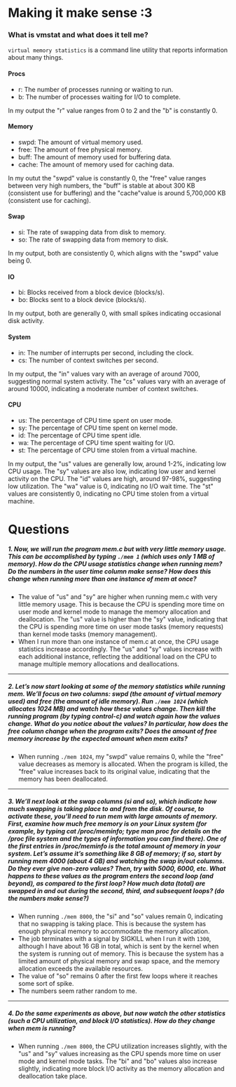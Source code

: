 # Making it make sense :3

### What is vmstat and what does it tell me?
`virtual memory statistics` is a command line utility that reports information about many things.

#### Procs
- r: The number of processes running or waiting to run.
- b: The number of processes waiting for I/O to complete.

In my output the "r" value ranges from 0 to 2 and the "b" is constantly 0.

#### Memory
- swpd: The amount of virtual memory used.
- free: The amount of free physical memory.
- buff: The amount of memory used for buffering data.
- cache: The amount of memory used for caching data.

In my outut the "swpd" value is constantly 0, the "free" value ranges between very high numbers, the "buff" is stable at about 300 KB (consistent use for buffering) and the "cache"value is around 5,700,000 KB (consistent use for caching).

#### Swap
- si: The rate of swapping data from disk to memory.
- so: The rate of swapping data from memory to disk.

In my output, both are consistently 0, which aligns with the "swpd" value being 0.

#### IO
- bi: Blocks received from a block device (blocks/s).
- bo: Blocks sent to a block device (blocks/s).

In my output, both are generally 0, with small spikes indicating occasional disk activity.

#### System
- in: The number of interrupts per second, including the clock.
- cs: The number of context switches per second.

In my output, the "in" values vary with an average of around 7000, suggesting normal system activity. The "cs" values vary with an average of around 10000, indicating a moderate number of context switches.

#### CPU
- us: The percentage of CPU time spent on user mode.
- sy: The percentage of CPU time spent on kernel mode.
- id: The percentage of CPU time spent idle.
- wa: The percentage of CPU time spent waiting for I/O.
- st: The percentage of CPU time stolen from a virtual machine.

In my output, the "us" values are generally low, around 1-2%, indicating low CPU usage. The "sy" values are also low, indicating low user and kernel activity on the CPU. The "id" values are high, around 97-98%, suggesting low utilization. The "wa" value is 0, indicating no I/O wait time. The "st" values are consistently 0, indicating no CPU time stolen from a virtual machine.

# Questions

##### 1. Now, we will run the program mem.c but with very little memory usage. This can be accomplished by typing `./mem 1` (which uses only 1 MB of memory). How do the CPU usage statistics change when running mem? Do the numbers in the user time column make sense? How does this change when running more than one instance of mem at once?

- The value of "us" and "sy" are higher when running mem.c with very little memory usage. This is because the CPU is spending more time on user mode and kernel mode to manage the memory allocation and deallocation. The "us" value is higher than the "sy" value, indicating that the CPU is spending more time on user mode tasks (memory requests) than kernel mode tasks (memory management).
- When I run more than one instance of mem.c at once, the CPU usage statistics increase accordingly. The "us" and "sy" values increase with each additional instance, reflecting the additional load on the CPU to manage multiple memory allocations and deallocations.

----------------------

##### 2. Let’s now start looking at some of the memory statistics while running mem. We’ll focus on two columns: swpd (the amount of virtual memory used) and free (the amount of idle memory). Run `./mem 1024` (which allocates 1024 MB) and watch how these values change. Then kill the running program (by typing control-c) and watch again how the values change. What do you notice about the values? In particular, how does the free column change when the program exits? Does the amount of free memory increase by the expected amount when mem exits?

- When running `./mem 1024`, my "swpd" value remains 0, while the "free" value decreases as memory is allocated. When the program is killed, the "free" value increases back to its original value, indicating that the memory has been deallocated.

----------------------

##### 3. We’ll next look at the swap columns (si and so), which indicate how much swapping is taking place to and from the disk. Of course, to activate these, you’ll need to run mem with large amounts of memory. First, examine how much free memory is on your Linux system (for example, by typing cat /proc/meminfo; type man proc for details on the /proc file system and the types of information you can find there). One of the first entries in /proc/meminfo is the total amount of memory in your system. Let’s assume it’s something like 8 GB of memory; if so, start by running mem 4000 (about 4 GB) and watching the swap in/out columns. Do they ever give non-zero values? Then, try with 5000, 6000, etc. What happens to these values as the program enters the second loop (and beyond), as compared to the first loop? How much data (total) are swapped in and out during the second, third, and subsequent loops? (do the numbers make sense?)

- When running `./mem 8000`, the "si" and "so" values remain 0, indicating that no swapping is taking place. This is because the system has enough physical memory to accommodate the memory allocation.
- The job terminates with a signal by SIGKILL when I run it with `1300`, although I have about 16 GB in total, which is sent by the kernel when the system is running out of memory. This is because the system has a limited amount of physical memory and swap space, and the memory allocation exceeds the available resources.
- The value of "so" remains 0 after the first few loops where it reaches some sort of spike.
- The numbers seem rather random to me.

----------------------

##### 4. Do the same experiments as above, but now watch the other statistics (such a CPU utilization, and block I/O statistics). How do they change when mem is running?

- When running `./mem 8000`, the CPU utilization increases slightly, with the "us" and "sy" values increasing as the CPU spends more time on user mode and kernel mode tasks. The "bi" and "bo" values also increase slightly, indicating more block I/O activity as the memory allocation and deallocation take place.
